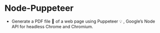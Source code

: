 # Node-Puppeteer
- Generate a PDF file 📄 of a web page using Puppeteer 💡 , Google’s Node API for headless Chrome and Chromium. 
